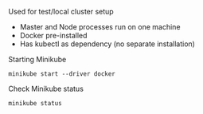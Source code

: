 Used for test/local cluster setup
* Master and Node processes run on one machine
* Docker pre-installed
* Has kubectl as dependency (no separate installation)

Starting Minikube
```shell
minikube start --driver docker
```
Check Minikube status
```shell
minikube status
```
